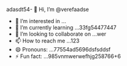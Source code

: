 adasdt54- 👋 Hi, I’m @verefaadse
- 👀 I’m interested in ...
- 🌱 I’m currently learning ...33fg54477447
- 💞️ I’m looking to collaborate on ...wer
- 📫 How to reach me ...123
- 😄 Pronouns: ...77554ad5696dsfsddsf
- ⚡ Fun fact: ...985vnmwerwefhjg258766+6
<!---65wercxvsdf GitHub profile.
You can click the Preview link to take a look at 45your changfsd
